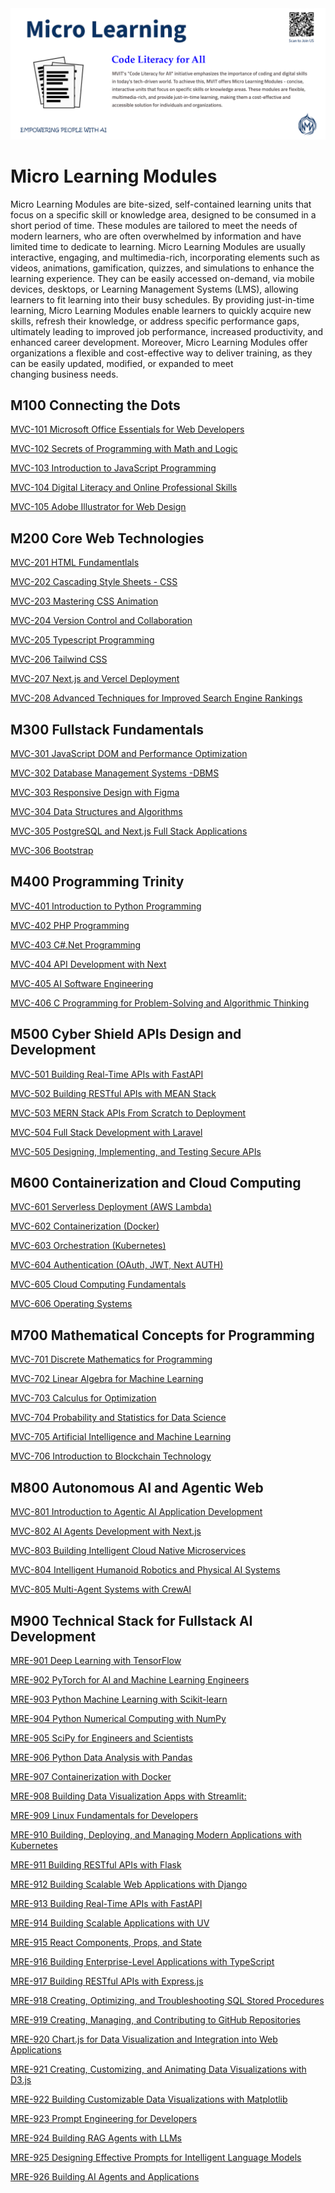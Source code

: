 <img src="mvit-add10.png" alt="Alt Text" >

# Micro Learning Modules
Micro Learning Modules are bite-sized, self-contained learning units that focus on a specific skill or knowledge area, designed to be consumed in a short period of time. These modules are tailored to meet the needs of modern learners, who are often overwhelmed by information and have limited time to dedicate to learning. Micro Learning Modules are usually interactive, engaging, and multimedia-rich, incorporating elements such as videos, animations, gamification, quizzes, and simulations to enhance the learning experience. They can be easily accessed on-demand, via mobile devices, desktops, or Learning Management Systems (LMS), allowing learners to fit learning into their busy schedules. By providing just-in-time learning, Micro Learning Modules enable learners to quickly acquire new skills, refresh their knowledge, or address specific performance gaps, ultimately leading to improved job performance, increased productivity, and enhanced career development. Moreover, Micro Learning Modules offer organizations a flexible and cost-effective way to deliver training, as they can be easily updated, modified, or expanded to meet changing business needs.

## M100 Connecting the Dots

[MVC-101 Microsoft Office Essentials for Web Developers](OMCDEV/Readme.md)

[MVC-102 Secrets of Programming with Math and Logic](SPML/Readme.md)

[MVC-103 Introduction to JavaScript Programming](Introduction_to_JavaScript_Programming/Readme.md)

[MVC-104 Digital Literacy and Online Professional Skills](DLOPS/Readme.md)

[MVC-105 Adobe Illustrator for Web Design](AdobeAi/Readme.md)



## M200 Core Web Technologies

[MVC-201 HTML Fundamentlals](HTML_Fundamentals/Readme.md)

[MVC-202 Cascading Style Sheets - CSS](CSS/Readme.md)

[MVC-203 Mastering CSS Animation](CSSAnimation/Readme.md)

[MVC-204 Version Control and Collaboration](VCS/Readme.md)

[MVC-205 Typescript Programming](TS/Readme.md)

[MVC-206 Tailwind CSS](TW/Readme.md)

[MVC-207 Next.js and Vercel Deployment](NextVercel/Readme.md)

[MVC-208 Advanced Techniques for Improved Search Engine Rankings](SEO/Readme.md)




## M300 Fullstack Fundamentals

[MVC-301 JavaScript DOM and Performance Optimization](DOM/Readme.md)

[MVC-302 Database Management Systems -DBMS](DBMS/Readme.md)

[MVC-303 Responsive Design with Figma](RDS/Readme.md)

[MVC-304 Data Structures and Algorithms](DSA/Readme.md)

[MVC-305 PostgreSQL and Next.js Full Stack Applications](PsqlNext/Readme.md)

[MVC-306 Bootstrap](Bootstrap/Readme.md)


## M400 Programming Trinity

[MVC-401 Introduction to Python Programming](Introduction_to_Python_Programming/Readme.md)

[MVC-402 PHP Programming](PHP/Readme.md)

[MVC-403 C#.Net Programming](Csharp/Readme.md)

[MVC-404 API Development with Next](APINext/Readme.md)

[MVC-405 AI Software Engineering](AISE/Readme.md)

[MVC-406 C Programming for Problem-Solving and Algorithmic Thinking](CLang/Readme.md)


## M500 Cyber Shield APIs Design and Development

[MVC-501 Building Real-Time APIs with FastAPI](MVC501/Readme.md)

[MVC-502 Building RESTful APIs with MEAN Stack](MVC502/Readme.md)

[MVC-503 MERN Stack APIs From Scratch to Deployment](MVC503/Readme.md)

[MVC-504 Full Stack Development with Laravel](MVC504/Readme.md)

[MVC-505 Designing, Implementing, and Testing Secure APIs](MVC505/Readme.md)


## M600 Containerization and Cloud Computing

[MVC-601 Serverless Deployment (AWS Lambda)]()

[MVC-602 Containerization (Docker)]()

[MVC-603 Orchestration (Kubernetes)]()

[MVC-604 Authentication (OAuth, JWT, Next AUTH)]()

[MVC-605 Cloud Computing Fundamentals](CCF/Readme.md)

[MVC-606 Operating Systems]()


## M700 Mathematical Concepts for Programming

[MVC-701 Discrete Mathematics for Programming](DMP/Readme.md)

[MVC-702 Linear Algebra for Machine Learning](LAML/Readme.md)

[MVC-703 Calculus for Optimization](CFO/Readme.md)

[MVC-704 Probability and Statistics for Data Science](SDS/Readme.md)

[MVC-705 Artificial Intelligence and Machine Learning]()

[MVC-706 Introduction to Blockchain Technology](BC/Readme.md)


## M800 Autonomous AI and Agentic Web

[MVC-801 Introduction to Agentic AI Application Development](AgenticAI/Readme.md)

[MVC-802 AI Agents Development with Next.js](NextAI/Readme.md)

[MVC-803 Building Intelligent Cloud Native Microservices](Microservices/Readme.md)

[MVC-804 Intelligent Humanoid Robotics and Physical AI Systems](IHR/Readme.md)

[MVC-805 Multi-Agent Systems with CrewAI](CrewAI/Readme.md)


## M900 Technical Stack for Fullstack AI Development

[MRE-901 Deep Learning with TensorFlow](MRE001/Readme.md)

[MRE-902 PyTorch for AI and Machine Learning Engineers](MRE002/Readme.md)

[MRE-903 Python Machine Learning with Scikit-learn](MRE003/Readme.md)

[MRE-904 Python Numerical Computing with NumPy](MRE004/Readme.md)

[MRE-905 SciPy for Engineers and Scientists](MRE005/Readme.md)

[MRE-906 Python Data Analysis with Pandas](MRE907/Readme.md)

[MRE-907 Containerization with Docker](MRE007/Readme.md)

[MRE-908 Building Data Visualization Apps with Streamlit:](MRE008/Readme.md)

[MRE-909 Linux Fundamentals for Developers](MRE009/Readme.md)

[MRE-910 Building, Deploying, and Managing Modern Applications with Kubernetes](MRE010/Readme.md)

[MRE-911 Building RESTful APIs with Flask](MRE011/Readme.md)

[MRE-912 Building Scalable Web Applications with Django](MRE012/Readme.md)

[MRE-913 Building Real-Time APIs with FastAPI](MRE013/Readme.md)

[MRE-914 Building Scalable Applications with UV](MRE014/Readme.md)

[MRE-915 React Components, Props, and State](MRE015/Readme.md)

[MRE-916 Building Enterprise-Level Applications with TypeScript](MRE016/Readme.md)

[MRE-917 Building RESTful APIs with Express.js](MRE017/Readme.md)

[MRE-918 Creating, Optimizing, and Troubleshooting SQL Stored Procedures](MRE018/Readme.md)

[MRE-919 Creating, Managing, and Contributing to GitHub Repositories](MRE020/Readme.md)

[MRE-920 Chart.js for Data Visualization and Integration into Web Applications](MRE021/Readme.md)

[MRE-921 Creating, Customizing, and Animating Data Visualizations with D3.js](MRE022/Readme.md)

[MRE-922 Building Customizable Data Visualizations with Matplotlib](MRE023/Readme.md)

[MRE-923 Prompt Engineering for Developers](MRE101/Readme.md)

[MRE-924 Building RAG Agents with LLMs](MRE301/Readme.md)

[MRE-925 Designing Effective Prompts for Intelligent Language Models](PE/Readme.md)

[MRE-926 Building AI Agents and Applications](AutoGen/Readme.md)
